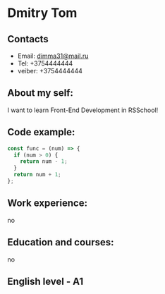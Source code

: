# Dmitry Tom
## Contacts
* Email: dimma31@mail.ru
* Tel: +3754444444
* veiber: +3754444444

## About my self:
I want to learn Front-End Development in RSSchool!

## Code example:
```javascript
const func = (num) => {
  if (num > 0) {
    return num - 1;
  }
  return num + 1;
};
```

## Work experience:
no

## Education and courses:
no


## English level - A1
